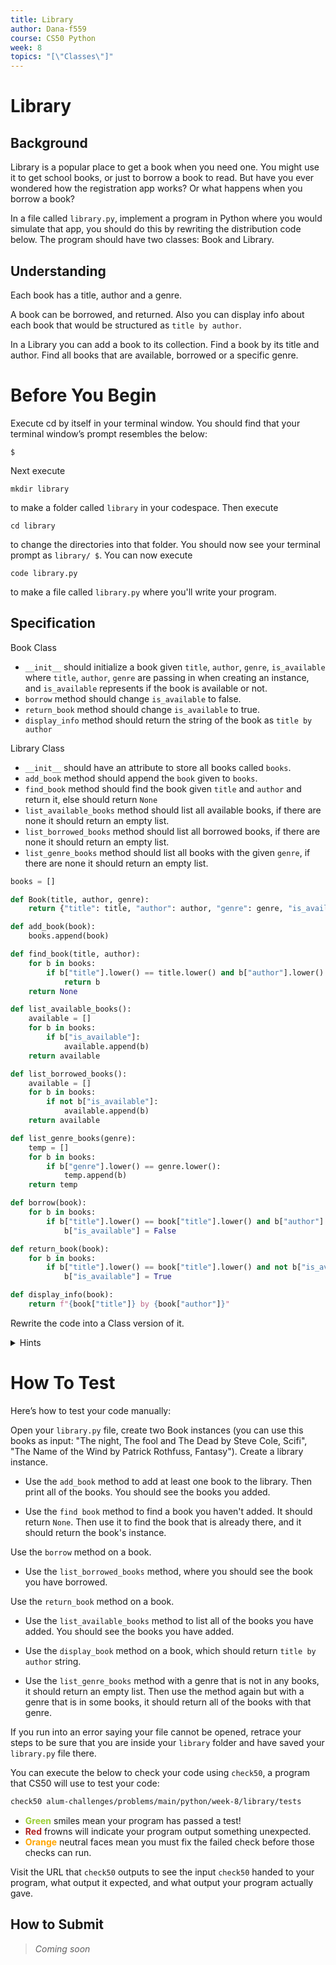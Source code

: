 ```yaml
---
title: Library
author: Dana-f559
course: CS50 Python
week: 8
topics: "[\"Classes\"]"
---
```


# Library
## Background
Library is a popular place to get a book when you need one. You might use it to get school books, or just to borrow a book to read. But have you ever wondered how the registration app works? Or what happens when you borrow a book? 

In a file called `library.py`, implement a program in Python where you would simulate that app, you should do this by rewriting the distribution code below. The program should have two classes: Book and Library. 

## Understanding

Each book has a title, author and a genre.

A book can be borrowed, and returned. Also you can display info about each book that would be structured as `title by author`.

In a Library you can add a book to its collection. Find a book by its title and author. Find all books that are available, borrowed or a specific genre.


# Before You Begin
Execute cd by itself in your terminal window. You should find that your terminal window’s prompt resembles the below:
``` 
$ 
```
Next execute 
``` 
mkdir library 
```
to make a folder called `library` in your codespace.
Then execute 
``` 
cd library 
```
to change the  directories into that folder. You should now see your terminal prompt as `library/ $`. You can now execute
```
code library.py
```
to make a file called `library.py` where you'll write your program.

## Specification
Book Class

- `__init__` should initialize a book given `title`, `author`, `genre`, `is_available` where `title`, `author`, `genre` are passing in when creating an instance, and `is_available` represents if the book is available or not.
- `borrow` method should change `is_available` to false.
- `return_book` method should change `is_available` to true.
- `display_info` method should return the string of the book as `title by author`

Library Class
- `__init__` should have an attribute to store all books called `books`.
- `add_book` method should append the `book` given to `books`.
- `find_book` method should find the book given `title` and `author` and return it, else should return `None`
- `list_available_books` method should list all available books, if there are none it should return an empty list.
- `list_borrowed_books` method should list all borrowed books, if there are none it should return an empty list.
- `list_genre_books` method should list all books with the given `genre`, if there are none it should return an empty list.

```py
books = []

def Book(title, author, genre):
    return {"title": title, "author": author, "genre": genre, "is_available": True}

def add_book(book):
    books.append(book)

def find_book(title, author):
    for b in books:
        if b["title"].lower() == title.lower() and b["author"].lower() == author.lower():
            return b
    return None

def list_available_books():
    available = []
    for b in books:
        if b["is_available"]:
            available.append(b)
    return available

def list_borrowed_books():
    available = []
    for b in books:
        if not b["is_available"]:
            available.append(b)
    return available

def list_genre_books(genre):
    temp = []
    for b in books:
        if b["genre"].lower() == genre.lower():
            temp.append(b)
    return temp

def borrow(book):
    for b in books:
        if b["title"].lower() == book["title"].lower() and b["author"].lower() == book["author"].lower() and b["is_available"]:
            b["is_available"] = False

def return_book(book):
    for b in books:
        if b["title"].lower() == book["title"].lower() and not b["is_available"]:
            b["is_available"] = True 

def display_info(book):
    return f"{book["title"]} by {book["author"]}"
```

Rewrite the code into a Class version of it. 
<details>
    <summary>Hints</summary>
        <p>Class methods and instances <a href="https://docs.python.org/3/tutorial/classes.html#class-objects">https://docs.python.org/3/tutorial/classes.html#class-objects</a></p>
</details>

# How To Test
Here’s how to test your code manually:

Open your `library.py` file, create two Book instances (you can use this books as input: "The night, The fool and The Dead by Steve Cole, Scifi", "The Name of the Wind by Patrick Rothfuss, Fantasy"). Create a library instance.

- Use the `add_book` method to add at least one book to the library. Then print all of the books. You should see the books you added.

-  Use the `find book` method to find a book you haven't added. It should return `None`. Then use it to find the book that is already there, and it should return the book's instance. 

Use the `borrow` method on a book. 

- Use the `list_borrowed_books` method, where you should see the book you have borrowed.

Use the `return_book` method on a book.

- Use the `list_available_books` method to list all of the books you have added. You should see the books you have added.

- Use the `display_book` method on a book, which should return `title by author` string.

- Use the `list_genre_books` method with a genre that is not in any books, it should return an empty list. Then use the method again but with a genre that is in some books, it should return all of the books with that genre.

If you run into an error saying your file cannot be opened, retrace your steps to be sure that you are inside your `library` folder and have saved your `library.py` file there.

You can execute the below to check your code using `check50`, a program that CS50 will use to test your code:
```bash
check50 alum-challenges/problems/main/python/week-8/library/tests
```

* **<span style="color: yellowgreen;">Green</span>** smiles mean your program has passed a test!
* **<span style="color: firebrick;">Red</span>** frowns will indicate your program output something unexpected.
* **<span style="color: orange;">Orange</span>** neutral faces mean you must fix the failed check before those checks can run.

Visit the URL that `check50` outputs to see the input `check50` handed to your program, what output it expected, and what output your program actually gave.

## How to Submit
> *Coming soon*